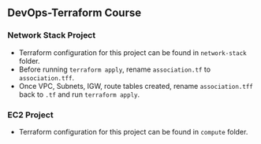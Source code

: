 ## DevOps-Terraform Course


### Network Stack Project
* Terraform configuration for this project can be found in `network-stack` folder.
* Before running `terraform apply`, rename `association.tf` to `association.tff`.
* Once VPC, Subnets, IGW, route tables created, rename `association.tff` back to `.tf` and run `terraform apply`.



### EC2 Project
* Terraform configuration for this project can be found in `compute` folder.
